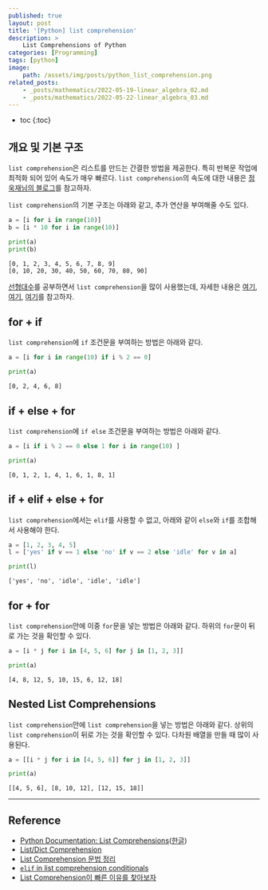 ```yaml
---
published: true
layout: post
title: '[Python] list comprehension'
description: >
    List Comprehensions of Python
categories: [Programming]
tags: [python]
image:
    path: /assets/img/posts/python_list_comprehension.png
related_posts:
    - _posts/mathematics/2022-05-19-linear_algebra_02.md
    - _posts/mathematics/2022-05-22-linear_algebra_03.md
---
```

* toc
{:toc}

## 개요 및 기본 구조

`list comprehension`은 리스트를 만드는 간결한 방법을 제공한다. 특히 반복문 작업에 최적화 되어 있어 속도가 매우 빠르다. `list comprehension`의 속도에 대한 내용은 [정욱재님의 블로그](https://jeongukjae.github.io/posts/inspecting-list-comprehension/)를 참고하자.  

`list comprehension`의 기본 구조는 아래와 같고, 추가 연산을 부여해줄 수도 있다.  

```python
a = [i for i in range(10)]
b = [i * 10 for i in range(10)]

print(a)
print(b)
```
```
[0, 1, 2, 3, 4, 5, 6, 7, 8, 9]
[0, 10, 20, 30, 40, 50, 60, 70, 80, 90]
```

[선형대수](/tags#linear%20algebra)를 공부하면서 `list comprehension`을 많이 사용했는데, 자세한 내용은 [여기](/mathematics/linear_algebra_02/), [여기](/mathematics/linear_algebra_03/), [여기](/mathematics/linear_algebra_08/)를 참고하자.  

## for + if

`list comprehension`에 `if` 조건문을 부여하는 방법은 아래와 같다.  

```python
a = [i for i in range(10) if i % 2 == 0]

print(a)
```
```
[0, 2, 4, 6, 8]
```

## if + else + for

`list comprehension`에 `if else` 조건문을 부여하는 방법은 아래와 같다.  

```python
a = [i if i % 2 == 0 else 1 for i in range(10) ]

print(a)
```
```
[0, 1, 2, 1, 4, 1, 6, 1, 8, 1]
```

## if + elif + else + for

`list comprehension`에서는 `elif`를 사용할 수 없고, 아래와 같이 `else`와 `if`를 조합해서 사용해야 한다.  

```python
a = [1, 2, 3, 4, 5]
l = ['yes' if v == 1 else 'no' if v == 2 else 'idle' for v in a]

print(l)
```
```
['yes', 'no', 'idle', 'idle', 'idle']
```

## for + for

`list comprehension`안에 이중 `for`문을 넣는 방법은 아래와 같다. 하위의 `for`문이 뒤로 가는 것을 확인할 수 있다.  

```python
a = [i * j for i in [4, 5, 6] for j in [1, 2, 3]]

print(a)
```
```
[4, 8, 12, 5, 10, 15, 6, 12, 18]
```

## Nested List Comprehensions

`list comprehension`안에 `list comprehension`을 넣는 방법은 아래와 같다. 상위의 `list comprehension`이 뒤로 가는 것을 확인할 수 있다. 다차원 배열을 만들 때 많이 사용된다.  

```python
a = [[i * j for i in [4, 5, 6]] for j in [1, 2, 3]]

print(a)
```
```
[[4, 5, 6], [8, 10, 12], [12, 15, 18]]
```

---
## Reference
- [Python Documentation: List Comprehensions](https://docs.python.org/3/tutorial/datastructures.html#list-comprehensions)([한글](https://docs.python.org/ko/3/tutorial/datastructures.html#list-comprehensions))
- [List/Dict Comprehension](https://numa2717.tistory.com/287)
- [List Comprehension 문법 정리](https://velog.io/@mttw2820/List-Comprehension-%EB%AC%B8%EB%B2%95-%EC%A0%95%EB%A6%AC)
- [`elif` in list comprehension conditionals](https://stackoverflow.com/questions/9987483/elif-in-list-comprehension-conditionals)
- [List Comprehension이 빠른 이유를 찾아보자](https://jeongukjae.github.io/posts/inspecting-list-comprehension/)
